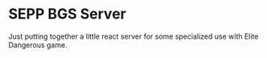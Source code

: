 SEPP BGS Server
===============

Just putting together a little react server for some specialized use with Elite Dangerous game.

